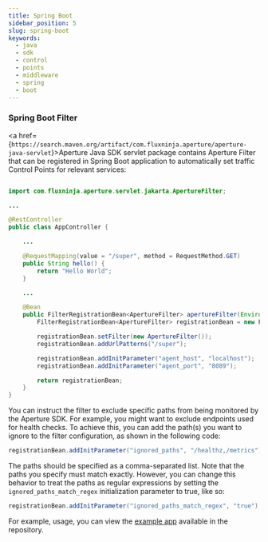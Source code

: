 ```yaml
---
title: Spring Boot
sidebar_position: 5
slug: spring-boot
keywords:
  - java
  - sdk
  - control
  - points
  - middleware
  - spring
  - boot
---
```


### Spring Boot Filter

<a
href={`https://search.maven.org/artifact/com.fluxninja.aperture/aperture-java-servlet`}>Aperture
Java SDK servlet package</a> contains Aperture Filter that can be registered in
Spring Boot application to automatically set traffic Control Points for relevant
services:

```java

import com.fluxninja.aperture.servlet.jakarta.ApertureFilter;

...

@RestController
public class AppController {

    ...

    @RequestMapping(value = "/super", method = RequestMethod.GET)
    public String hello() {
        return "Hello World";
    }

    ...

    @Bean
    public FilterRegistrationBean<ApertureFilter> apertureFilter(Environment env){
        FilterRegistrationBean<ApertureFilter> registrationBean = new FilterRegistrationBean<>();

        registrationBean.setFilter(new ApertureFilter());
        registrationBean.addUrlPatterns("/super");

        registrationBean.addInitParameter("agent_host", "localhost");
        registrationBean.addInitParameter("agent_port", "8089");

        return registrationBean;
    }
}
```

You can instruct the filter to exclude specific paths from being monitored by
the Aperture SDK. For example, you might want to exclude endpoints used for
health checks. To achieve this, you can add the path(s) you want to ignore to
the filter configuration, as shown in the following code:

```java
registrationBean.addInitParameter("ignored_paths", "/healthz,/metrics");
```

The paths should be specified as a comma-separated list. Note that the paths you
specify must match exactly. However, you can change this behavior to treat the
paths as regular expressions by setting the `ignored_paths_match_regex`
initialization parameter to true, like so:

```java
registrationBean.addInitParameter("ignored_paths_match_regex", "true");
```

For example, usage, you can view the [example app][spring-example] available in
the repository.

[spring-example]:
  https://github.com/fluxninja/aperture-java/tree/releases/aperture-java/v1.0.0/examples/spring-example
